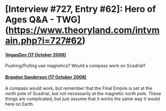 # [Interview #727, Entry #62]: Hero of Ages Q&A - TWG](https://www.theoryland.com/intvmain.php?i=727#62)

#### [VegasDev (17 October 2008)](http://twg.17thshard.com/index.php?topic=6655.msg129251#msg129251)

Pushing/Pulling use magnetics? Would a compass work on Scadrial?

#### [Brandon Sanderson (17 October 2008)](http://twg.17thshard.com/index.php?topic=6655.msg129265#msg129265)

A compass would work, but remember that the Final Empire is set at the north pole of Scadrial, but not necessarily at the magnetic north pole. These things are complicated, but just assume that it works the same way it would here on Earth.

